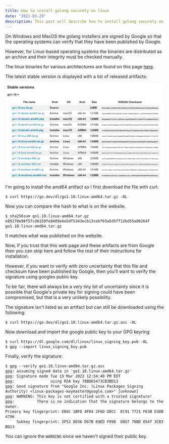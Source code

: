 ```yaml
---
title: How to install golang securely on linux
date: "2022-03-29"
description: This post will describe how to install golang securely on linux.
---
```


On Windows and MacOS the golang installers are signed by Google so that the operating systems can verify that they have been published by Google.

However, for Linux-based operating systems the binaries are distributed as an archive and their integrity must be checked manually.

The linux binaries for various architectures are found on this page [here](https://go.dev/dl/).

The latest stable version is displayed with a list of released artifacts:

![List of golang artifacts](2022-03-29-15-41-32.png)

I'm going to install the amd64 artifact so I first download the file with curl:

```shell
$ curl https://go.dev/dl/go1.18.linux-amd64.tar.gz -OL
```

Now you can compare the hash to what is on the website.

```shell
$ sha256sum go1.18.linux-amd64.tar.gz 
e85278e98f57cdb150fe8409e6e5df5343ecb13cebf03a5d5ff12bd55a80264f  go1.18.linux-amd64.tar.gz
```

It matches what was published on the website.

Now, if you trust that this web page and these artifacts are from Google then you can stop here and follow the rest of their instructions for installation.

However, if you want to verify with zero uncertainty that this file and checksum have been published by Google, then you'll want to verify the signature using googles public key.

To be fair, there will always be a very tiny bit of uncertainty since it is possible that Google's private key for signing could have been compromised, but that is a very unlikely possibility.

The signature isn't listed as an artifact but can still be downloaded using the following:

```shell
$ curl https://go.dev/dl/go1.18.linux-amd64.tar.gz.asc -OL
```

Now download and import the google public key to your GPG keyring:

```shell
$ curl https://dl.google.com/dl/linux/linux_signing_key.pub -OL
$ gpg --import linux_signing_key.pub
```

Finally, verify the signature:

```shell
$ gpg --verify go1.18.linux-amd64.tar.gz.asc
gpg: assuming signed data in 'go1.18.linux-amd64.tar.gz'
gpg: Signature made Tue 15 Mar 2022 12:54:40 PM EDT
gpg:                using RSA key 78BD65473CB3BD13
gpg: Good signature from "Google Inc. (Linux Packages Signing Authority) <linux-packages-keymaster@google.com>" [unknown]
gpg: WARNING: This key is not certified with a trusted signature!
gpg:          There is no indication that the signature belongs to the owner.
Primary key fingerprint: EB4C 1BFD 4F04 2F6D DDCC  EC91 7721 F63B D38B 4796
     Subkey fingerprint: 2F52 8D36 D67B 69ED F998  D857 78BD 6547 3CB3 BD13
```

You can ignore the `WARNING` since we haven't signed their public key.
